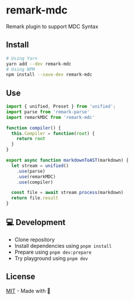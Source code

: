# remark-mdc

Remark plugin to support MDC Syntax



## Install

```bash
# Using Yarn
yarn add --dev remark-mdc
# Using NPM
npm install --save-dev remark-mdc
```

## Use

```js
import { unified, Preset } from 'unified';
import parse from 'remark-parse'
import remarkMDC from 'remark-mdc'

function compiler() {
  this.Compiler = function(root) {
    return root
  }
}

export async function markdownToAST(markdown) {
  let stream = unified()
    .use(parse)
    .use(remarkMDC)
    .use(compiler)

  const file = await stream.process(markdown)
  return file.result
}
```

## 💻 Development

- Clone repository
- Install dependencies using `pnpm install`
- Prepare using `pnpm dev:prepare`
- Try playground using `pnpm dev`

## License

[MIT](./LICENSE) - Made with 💚

